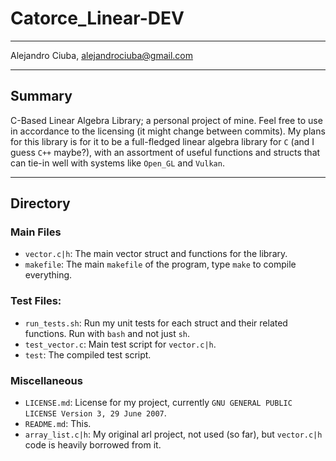# Catorce_Linear-DEV
***
Alejandro Ciuba, alejandrociuba@gmail.com
***
## Summary
C-Based Linear Algebra Library; a personal project of mine. Feel free to use in accordance to the licensing (it might change between commits). My plans for this library is for it to be a full-fledged linear algebra library for `C` (and I guess `C++` maybe?), with an assortment of useful functions and structs that can tie-in well with systems like `Open_GL` and `Vulkan`.
***
## Directory
### Main Files
- `vector.c|h`: The main vector struct and functions for the library.
- `makefile`: The main `makefile` of the program, type `make` to compile everything.

### Test Files:
- `run_tests.sh`: Run my unit tests for each struct and their related functions. Run with `bash` and not just `sh`.
- `test_vector.c`: Main test script for `vector.c|h`.
- `test`: The compiled test script.

### Miscellaneous
- `LICENSE.md`: License for my project, currently `GNU GENERAL PUBLIC LICENSE Version 3, 29 June 2007`.
- `README.md`: This.
- `array_list.c|h`: My original arl project, not used (so far), but `vector.c|h` code is heavily borrowed from it.